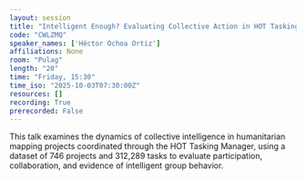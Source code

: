 ```yaml
---
layout: session
title: "Intelligent Enough? Evaluating Collective Action in HOT Tasking Manager Mapping Projects"
code: "CWLZMQ"
speaker_names: ['Héctor Ochoa Ortiz']
affiliations: None
room: "Pulag"
length: "20"
time: "Friday, 15:30"
time_iso: "2025-10-03T07:30:00Z"
resources: []
recording: True
prerecorded: False
---
```


This talk examines the dynamics of collective intelligence in humanitarian mapping projects coordinated through the HOT Tasking Manager, using a dataset of 746 projects and 312,289 tasks to evaluate participation, collaboration, and evidence of intelligent group behavior.

